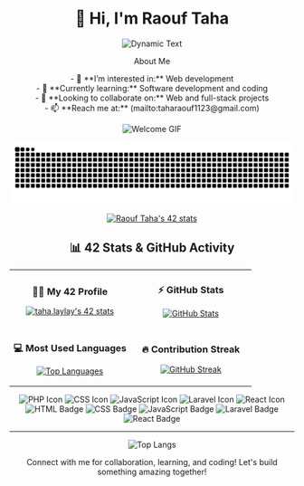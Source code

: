 <h1 align="center"> 👋 Hi, I'm Raouf Taha </h1>

<p align="center">
  <img src="https://readme-typing-svg.demolab.com?font=Fira+Code&weight=500&size=24&pause=1000&center=true&vCenter=true&width=500&lines=I'm+a+Web+Developer;I'm+a+Coder;Hi,+I'm+Raouf+Taha;I'+m+a+Backend+Dev;I'm+passionate+about+coding!;Let's+build+something+amazing!" alt="Dynamic Text" />
</p>
 <div align="center">About Me</div>

<p align="center">
- 👀 **I’m interested in:** Web development<br>
- 🌱 **Currently learning:** Software development and coding<br>
- 💞️ **Looking to collaborate on:** Web and full-stack projects<br>
- 📫 **Reach me at:** (mailto:taharaouf1123@gmail.com)
</p>

<p align="center">
  <img src="https://user-images.githubusercontent.com/74038190/212284158-e840e285-664b-44d7-b79b-e264b5e54825.gif" alt="Welcome GIF" width="600"/>
</p>
<p align="center">
  <img src="https://raw.githubusercontent.com/huiishan99/huiishan99/output/github-contribution-grid-snake-dark.svg" alt="GitHub Contribution Grid Snake" width="600"/>
</p>

<p align="center">
  <a href="https://badge.mediaplus.ma/levi/moraouf">
    <img src="https://badge.mediaplus.ma/levi/moraouf" alt="Raouf Taha's 42 stats" />
  </a>
</p>
<!--
<p align="left">
  <img src="https://media.giphy.com/media/qgQUggAC3Pfv687qPC/giphy.gif" width="480" height="360" alt="Coding GIF">
</p>
] -->
<h2 align="center">📊 42 Stats & GitHub Activity</h2>

<table>
  <tr>
    <td width="50%">
      <h3 align="center">🧑‍💻 My 42 Profile</h3>
      <p align="center">
        <a href="https://github.com/oakoudad/badge42">
          <img src="https://badge.mediaplus.ma/greenbinary/taha.laylay" alt="taha.laylay's 42 stats" />
        </a>
      </p>
    </td>
    <td width="50%">
      <h3 align="center">⚡ GitHub Stats</h3>
      <p align="center">
        <a href="https://github.com/anuraghazra/github-readme-stats">
          <img src="https://github-readme-stats.vercel.app/api?username=TAHA-RAOUF&show_icons=true&theme=radical" alt="GitHub Stats" />
        </a>
      </p>
    </td>
  </tr>
  <tr>
    <td width="50%">
      <h3 align="center">💻 Most Used Languages</h3>
      <p align="center">
        <a href="https://github.com/anuraghazra/github-readme-stats">
          <img src="https://github-readme-stats.vercel.app/api/top-langs/?username=TAHA-RAOUF&layout=compact&theme=radical" alt="Top Languages" />
        </a>
      </p>
    </td>
    <td width="50%">
      <h3 align="center">🔥 Contribution Streak</h3>
      <p align="center">
        <a href="https://github.com/DenverCoder1/github-readme-streak-stats">
          <img src="https://github-readme-streak-stats.herokuapp.com/?user=TAHA-RAOUF&theme=radical" alt="GitHub Streak" />
        </a>
      </p>
    </td>
  </tr>
</table>

<!-- Dynamic Language Logos Section -->
<div align="center">
  <img src="https://img.icons8.com/?size=100&id=1q0xlAMYQeet&format=png&color=000000" alt="PHP Icon" width="50" />
  <img src="https://img.icons8.com/?size=100&id=1q0xlAMYQeet&format=png&color=000000" alt="CSS Icon" width="50" />
  <img src="https://img.icons8.com/?size=100&id=1q0xlAMYQeet&format=png&color=000000" alt="JavaScript Icon" width="50" />
  <img src="https://img.icons8.com/?size=100&id=1q0xlAMYQeet&format=png&color=000000" alt="Laravel Icon" width="50" />
  <img src="https://img.icons8.com/?size=100&id=1q0xlAMYQeet&format=png&color=000000" alt="React Icon" width="50" />
</div>

<div align="center">
  <img src="https://img.shields.io/badge/HTML-%23E34F26.svg?style=for-the-badge&logo=html5&logoColor=white" alt="HTML Badge" />
  <img src="https://img.shields.io/badge/CSS-%231572B6.svg?style=for-the-badge&logo=css3&logoColor=white" alt="CSS Badge" />
  <img src="https://img.shields.io/badge/JavaScript-%23F7DF1E.svg?style=for-the-badge&logo=javascript&logoColor=black" alt="JavaScript Badge" />
  <img src="https://img.shields.io/badge/Laravel-%23FF2D20.svg?style=for-the-badge&logo=laravel&logoColor=white" alt="Laravel Badge" />
  <img src="https://img.shields.io/badge/React-%2361DAFB.svg?style=for-the-badge&logo=react&logoColor=black" alt="React Badge" />
</div>

---
<div align="center">
  <img src="https://github-readme-stats-git-masterrstaa-rickstaa.vercel.app/api/top-langs/?username=TAHA-RAOUF&langs_count=10&theme=radical" alt="Top Langs" />
</div>




<p align="center">
  Connect with me for collaboration, learning, and coding! Let's build something amazing together!
</p>
